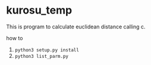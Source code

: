 # kurosu_temp
This is program to calculate euclidean distance calling c.

how to
1. `python3 setup.py install`
2. `python3 list_parm.py`
